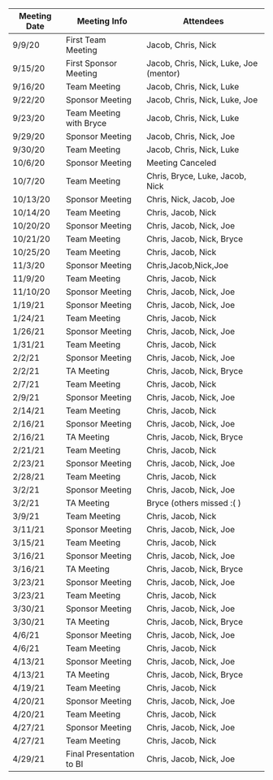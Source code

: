 | __Meeting Date__ | __Meeting Info__ | __Attendees__ |
|------------------|------------------|---------------|
| 9/9/20 | First Team Meeting | Jacob, Chris, Nick |
| 9/15/20 | First Sponsor Meeting | Jacob, Chris, Nick, Luke, Joe (mentor) |
| 9/16/20 | Team Meeting | Jacob, Chris, Nick, Luke |
| 9/22/20 | Sponsor Meeting | Jacob, Chris, Nick, Luke, Joe |
| 9/23/20 | Team Meeting with Bryce | Jacob, Chris, Nick, Luke |
| 9/29/20 | Sponsor Meeting | Jacob, Chris, Nick, Joe |
| 9/30/20 | Team Meeting | Jacob, Chris, Nick, Luke |
| 10/6/20 | Sponsor Meeting | Meeting Canceled |
| 10/7/20 | Team Meeting | Chris, Bryce, Luke, Jacob, Nick|
| 10/13/20 | Sponsor Meeting |Chris, Nick, Jacob, Joe |
| 10/14/20 | Team Meeting |Chris, Jacob, Nick |
| 10/20/20 | Sponsor Meeting |Chris, Jacob, Nick, Joe|
| 10/21/20 | Team Meeting |Chris, Jacob, Nick, Bryce|
| 10/25/20 | Team Meeting |Chris, Jacob, Nick|
| 11/3/20 | Sponsor Meeting |Chris,Jacob,Nick,Joe|
| 11/9/20 | Team Meeting |Chris, Jacob, Nick|
| 11/10/20 | Sponsor Meeting |Chris, Jacob, Nick, Joe|
| 1/19/21 | Sponsor Meeting |Chris, Jacob, Nick, Joe|
| 1/24/21 | Team Meeting |Chris, Jacob, Nick|
| 1/26/21 | Sponsor Meeting |Chris, Jacob, Nick, Joe|
| 1/31/21 | Team Meeting |Chris, Jacob, Nick|
| 2/2/21 | Sponsor Meeting |Chris, Jacob, Nick, Joe|
| 2/2/21 | TA Meeting |Chris, Jacob, Nick, Bryce|
| 2/7/21 | Team Meeting |Chris, Jacob, Nick|
| 2/9/21 | Sponsor Meeting |Chris, Jacob, Nick, Joe|
| 2/14/21 | Team Meeting |Chris, Jacob, Nick|
| 2/16/21 | Sponsor Meeting |Chris, Jacob, Nick, Joe|
| 2/16/21 | TA Meeting |Chris, Jacob, Nick, Bryce|
| 2/21/21 | Team Meeting |Chris, Jacob, Nick|
| 2/23/21 | Sponsor Meeting |Chris, Jacob, Nick, Joe|
| 2/28/21 | Team Meeting |Chris, Jacob, Nick|
| 3/2/21 | Sponsor Meeting |Chris, Jacob, Nick, Joe|
| 3/2/21 | TA Meeting | Bryce (others missed :( ) |
| 3/9/21 | Team Meeting |Chris, Jacob, Nick|
| 3/11/21 | Sponsor Meeting |Chris, Jacob, Nick, Joe|
| 3/15/21 | Team Meeting |Chris, Jacob, Nick|
| 3/16/21 | Sponsor Meeting |Chris, Jacob, Nick, Joe|
| 3/16/21 | TA Meeting |Chris, Jacob, Nick, Bryce|
| 3/23/21 | Sponsor Meeting |Chris, Jacob, Nick, Joe|
| 3/23/21 | Team Meeting |Chris, Jacob, Nick|
| 3/30/21 | Sponsor Meeting |Chris, Jacob, Nick, Joe|
| 3/30/21 | TA Meeting |Chris, Jacob, Nick, Bryce|
| 4/6/21 | Sponsor Meeting |Chris, Jacob, Nick, Joe|
| 4/6/21 | Team Meeting |Chris, Jacob, Nick|
| 4/13/21 | Sponsor Meeting |Chris, Jacob, Nick, Joe|
| 4/13/21 | TA Meeting |Chris, Jacob, Nick, Bryce|
| 4/19/21 | Team Meeting |Chris, Jacob, Nick|
| 4/20/21 | Sponsor Meeting |Chris, Jacob, Nick, Joe|
| 4/20/21 | Team Meeting |Chris, Jacob, Nick|
| 4/27/21 | Sponsor Meeting |Chris, Jacob, Nick, Joe|
| 4/27/21 | Team Meeting |Chris, Jacob, Nick|
| 4/29/21 | Final Presentation to BI |Chris, Jacob, Nick, Joe|
